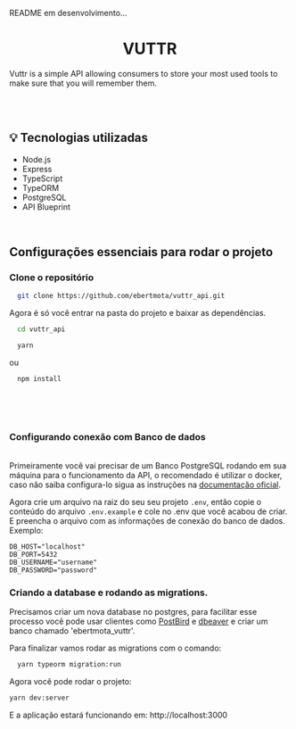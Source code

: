 README em desenvolvimento...


<h1 align="center">VUTTR</h1>

Vuttr is a simple API allowing consumers to store your most used tools to make sure that you will remember them.

<br />
<br />


## :bulb: Tecnologias utilizadas
 
 * Node.js
 * Express
 * TypeScript
 * TypeORM
 * PostgreSQL
 * API Blueprint

<br />


<h2>Configurações essenciais para rodar o projeto</h2>
<h3>Clone o repositório</h3>

```sh
  git clone https://github.com/ebertmota/vuttr_api.git
```
Agora é só você entrar na pasta do projeto e baixar as dependências.
 
```sh
  cd vuttr_api
```


```sh
  yarn 
 ```
 
 ou

```sh
  npm install
  
  ```
<br />
<br />
  
<h3>Configurando conexão com Banco de dados</h3>
<br />
  Primeiramente você vai precisar de um Banco PostgreSQL rodando em sua máquina para o funcionamento da API, o recomendado é utilizar o docker, caso não saiba configura-lo sigua as instruções na <a href="https://docs.docker.com/engine/examples/postgresql_service/">documentação oficial</a>.
 
 Agora crie um arquivo na raiz do seu seu projeto ```.env```, então copie o conteúdo do arquivo ```.env.example``` e cole no .env que você acabou de criar.
E preencha o arquivo com as informações de conexão do banco de dados. Exemplo:
 ```
DB_HOST="localhost"
DB_PORT=5432
DB_USERNAME="username"
DB_PASSWORD="password"

```

<h3>Criando a database e rodando as migrations.</h3>
Precisamos criar um nova database no postgres, para facilitar esse processo você pode usar clientes como <a href="https://www.electronjs.org/apps/postbird">PostBird</a> e  <a href="https://dbeaver.io/">dbeaver</a> e criar um banco chamado 'ebertmota_vuttr'.

Para finalizar vamos rodar as migrations com o comando:
```bash
  yarn typeorm migration:run
```

Agora você pode rodar o projeto:
```bash
yarn dev:server
```
E a aplicação estará funcionando em: http://localhost:3000
